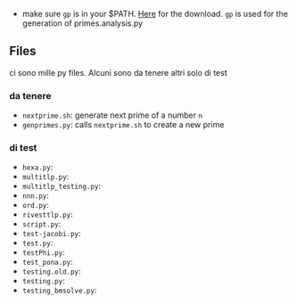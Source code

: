 


- make sure `gp` is in your $PATH. [Here](https://pari.math.u-bordeaux.fr/download.html) for the download. `gp` is used for the generation of primes.analysis.py


## Files
ci sono mille py files. Alcuni sono da tenere altri solo di test

### da tenere
- `nextprime.sh`: generate next prime of a number `n` 
- `genprimes.py`: calls `nextprime.sh` to create a new prime



### di test

- `hexa.py`: 
- `multitlp.py`: 
- `multitlp_testing.py`: 
- `nnn.py`: 
- `ord.py`: 
- `rivesttlp.py`: 
- `script.py`: 
- `test-jacobi.py`: 
- `test.py`: 
- `testPhi.py`: 
- `test_pona.py`: 
- `testing.old.py`: 
- `testing.py`: 
- `testing_bmsolve.py`: 
